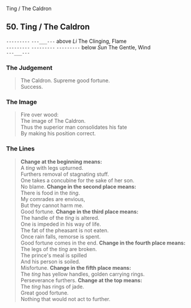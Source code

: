Ting / The Caldron
## 50. Ting / The Caldron
```---------```
```---___---``` above _Li_ The Clinging, Flame  
```---------```
```---------```
```---------``` below _Sun_ The Gentle, Wind  
```---___---```
### The Judgement
> The Caldron. Supreme good fortune.  
 Success.
### The Image
> Fire over wood:  
 The image of The Caldron.  
 Thus the superior man consolidates his fate  
 By making his position correct.
### The Lines

 > **Change at the beginning means:**  
 A _ting_ with legs upturned.  
 Furthers removal of stagnating stuff.  
 One takes a concubine for the sake of her son.  
 No blame.
 > **Change in the second place means:**  
 There is food in the _ting_.  
 My comrades are envious,  
 But they cannot harm me.  
 Good fortune.
 > **Change in the third place means:**  
 The handle of the _ting_ is altered.  
 One is impeded in his way of life.  
 The fat of the pheasant is not eaten.  
 Once rain falls, remorse is spent.  
 Good fortune comes in the end.
 > **Change in the fourth place means:**  
 The legs of the _ting_ are broken.  
 The prince's meal is spilled  
 And his person is soiled.  
 Misfortune.
 > **Change in the fifth place means:**  
 The _ting_ has yellow handles, golden carrying rings.  
 Perseverance furthers.
 > **Change at the top means:**  
 The _ting_ has rings of jade.  
 Great good fortune.  
 Nothing that would not act to further.



